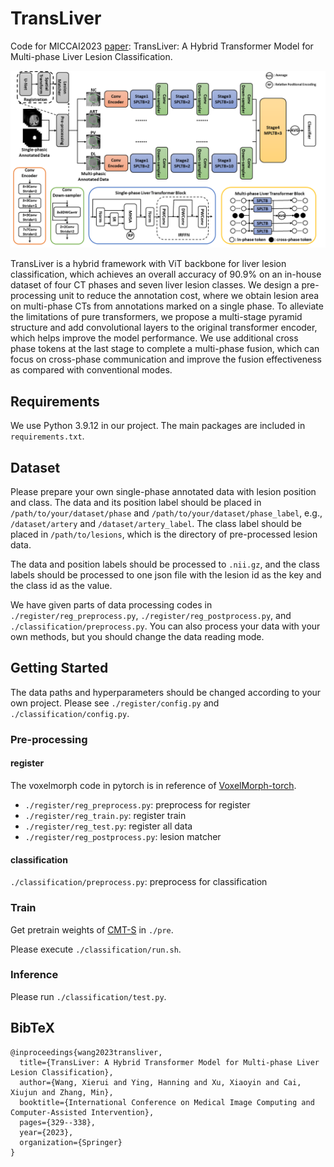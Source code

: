 # TransLiver
Code for MICCAI2023 [paper](https://link.springer.com/chapter/10.1007/978-3-031-43895-0_31):  TransLiver: A Hybrid Transformer Model for Multi-phase Liver Lesion Classification.

![miccai model](imgs/miccai_model.png)

TransLiver is a hybrid framework with ViT backbone for liver lesion classification, which achieves an overall accuracy of 90.9% on an in-house dataset of four CT phases and seven liver lesion classes. We design a pre-processing unit to reduce the annotation cost, where we obtain lesion area on multi-phase CTs from annotations marked on a single phase. To alleviate the limitations of pure transformers, we propose a multi-stage pyramid structure and add convolutional layers to the original transformer encoder, which helps improve the model performance. We use additional cross phase tokens at the last stage to complete a multi-phase fusion, which can focus on cross-phase communication and improve the fusion effectiveness as compared with conventional modes.

## Requirements

We use Python 3.9.12 in our project. The main packages are included in `requirements.txt`.

## Dataset

Please prepare your own single-phase annotated data with lesion position and class. The data and its position label should be placed in `/path/to/your/dataset/phase` and `/path/to/your/dataset/phase_label`, e.g., `/dataset/artery` and `/dataset/artery_label`. The class label should be placed in `/path/to/lesions`, which is the directory of pre-processed lesion data.

The data and position labels should be processed to `.nii.gz`, and the class labels should be processed to one json file with the lesion id as the key and the class id as the value.

We have given parts of data processing codes in `./register/reg_preprocess.py`, `./register/reg_postprocess.py`, and `./classification/preprocess.py`. You can also process your data with your own methods, but you should change the data reading mode.

## Getting Started

The data paths and hyperparameters should be changed according to your own project. Please see `./register/config.py` and `./classification/config.py`.

### Pre-processing

#### register

The voxelmorph code in pytorch is in reference of [VoxelMorph-torch](https://github.com/zuzhiang/VoxelMorph-torch).

- `./register/reg_preprocess.py`: preprocess for register
- `./register/reg_train.py`: register train
- `./register/reg_test.py`: register all data
- `./register/reg_postprocess.py`: lesion matcher

#### classification

`./classification/preprocess.py`: preprocess for classification

### Train

Get pretrain weights of [CMT-S](https://github.com/huawei-noah/Efficient-AI-Backbones/tree/master/cmt_pytorch) in `./pre`.

Please execute `./classification/run.sh`.

### Inference

Please run `./classification/test.py`.

## BibTeX

```
@inproceedings{wang2023transliver,
  title={TransLiver: A Hybrid Transformer Model for Multi-phase Liver Lesion Classification},
  author={Wang, Xierui and Ying, Hanning and Xu, Xiaoyin and Cai, Xiujun and Zhang, Min},
  booktitle={International Conference on Medical Image Computing and Computer-Assisted Intervention},
  pages={329--338},
  year={2023},
  organization={Springer}
}
```
